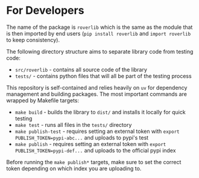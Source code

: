 # For Developers

The name of the package is `roverlib` which is the same as the module that is then imported by end users (`pip install roverlib` and `import roverlib` to keep consistency). 

The following directory structure aims to separate library code from testing code:
* `src/roverlib` - contains all source code of the library
* `tests/` - contains python files that will all be part of the testing process

This repository is self-contained and relies heavily on `uv` for dependency management and building packages. The most important commands are wrapped by Makefile targets:

* `make build` - builds the library to `dist/` and installs it locally for quick testing
* `make test` - runs all files in the `tests/` directory
* `make publish-test` - requires setting an external token with `export PUBLISH_TOKEN=pypi-abc...` and uploads to pypi's test
* `make publish` - requires setting an external token with `export PUBLISH_TOKEN=pypi-def...` and uploads to the official pypi index


Before running the `make publish*` targets, make sure to set the correct token depending on which index you are uploading to.


